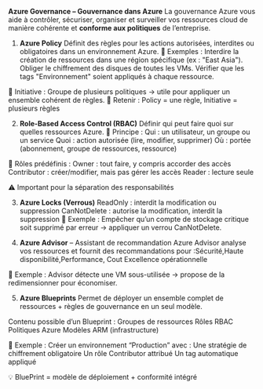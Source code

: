 **Azure Governance – Gouvernance dans Azure**
La gouvernance Azure vous aide à contrôler, sécuriser, organiser et surveiller vos ressources cloud de manière cohérente et **conforme aux politiques** de l’entreprise.

1. **Azure Policy** 
Définit des règles pour les actions autorisées, interdites ou obligatoires dans un environnement Azure.
📌 Exemples :
Interdire la création de ressources dans une région spécifique (ex : "East Asia").
Obliger le chiffrement des disques de toutes les VMs.
Vérifier que les tags "Environnement" soient appliqués à chaque ressource.

🔹 Initiative :
Groupe de plusieurs politiques → utile pour appliquer un ensemble cohérent de règles.
🧠 Retenir : Policy = une règle, Initiative = plusieurs règles

2. **Role-Based Access Control (RBAC)**
Définir qui peut faire quoi sur quelles ressources Azure.
🔐 Principe :
Qui : un utilisateur, un groupe ou un service
Quoi : action autorisée (lire, modifier, supprimer)
Où : portée (abonnement, groupe de ressources, ressource)

📌 Rôles prédéfinis :
Owner : tout faire, y compris accorder des accès
Contributor : créer/modifier, mais pas gérer les accès
Reader : lecture seule

⚠️ Important pour la séparation des responsabilités

3. **Azure Locks (Verrous)**
ReadOnly : interdit la modification ou suppression
CanNotDelete : autorise la modification, interdit la suppression
🧠 Exemple :
Empêcher qu’un compte de stockage critique soit supprimé par erreur → appliquer un verrou CanNotDelete.

4. **Azure Advisor** – Assistant de recommandation
Azure Advisor analyse vos ressources et fournit des recommandations pour :Sécurité,Haute disponibilité,Performance, Cout
Excellence opérationnelle

📌 Exemple :
Advisor détecte une VM sous-utilisée → propose de la redimensionner pour économiser.


5. **Azure Blueprints**
Permet de déployer un ensemble complet de ressources + règles de gouvernance en un seul modèle.

Contenu possible d’un Blueprint :
Groupes de ressources
Rôles RBAC
Politiques Azure
Modèles ARM (infrastructure)

📌 Exemple :
Créer un environnement “Production” avec :
Une stratégie de chiffrement obligatoire
Un rôle Contributor attribué
Un tag automatique appliqué

💡 BluePrint = modèle de déploiement + conformité intégré


